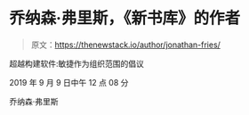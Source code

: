 # 乔纳森·弗里斯，《新书库》的作者

> 原文：<https://thenewstack.io/author/jonathan-fries/>

超越构建软件:敏捷作为组织范围的倡议

2019 年 9 月 9 日中午 12 点 08 分

乔纳森·弗里斯